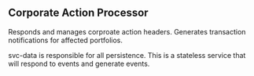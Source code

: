 ## Corporate Action Processor

Responds and manages corproate action headers.
Generates transaction notifications for affected portfolios.

svc-data is responsible for all persistence. This is a stateless service that will respond to events and generate
events.
